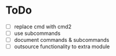 # ToDo

- [ ] replace cmd with cmd2
- [ ] use subcommands
- [ ] document commands & subcommands
- [ ] outsource functionality to extra module